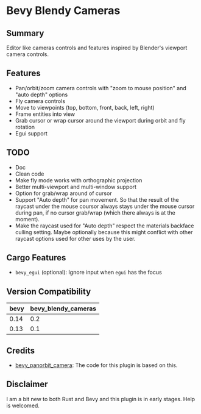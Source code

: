 # Bevy Blendy Cameras

## Summary

Editor like cameras controls and features inspired by Blender's viewport 
camera controls.

## Features

- Pan/orbit/zoom camera controls with "zoom to mouse position" and 
  "auto depth" options
- Fly camera controls
- Move to viewpoints (top, bottom, front, back, left, right)
- Frame entities into view
- Grab cursor or wrap cursor around the viewport during orbit and fly rotation
- Egui support

## TODO

- Doc
- Clean code
- Make fly mode works with orthographic projection
- Better multi-viewport and multi-window support
- Option for grab/wrap around of cursor
- Support "Auto depth" for pan movement. So that the result of the raycast under the mouse coursor always stays under the mouse cursor during pan, if no cursor grab/wrap (which there always is at the moment).
- Make the raycast used for "Auto depth" respect the materials backface culling setting. Maybe optionally because this might conflict with other raycast options used for other uses by the user.

## Cargo Features

- `bevy_egui` (optional): Ignore input when `egui` has the focus

## Version Compatibility

| bevy | bevy_blendy_cameras |
|------|---------------------|
| 0.14 | 0.2                 |
| 0.13 | 0.1                 |

## Credits

- [bevy_panorbit_camera](https://github.com/Plong/bevy_panorbit_camera): The 
code for this plugin is based on this.

## Disclaimer

I am a bit new to both Rust and Bevy and this plugin is in early stages. Help 
is welcomed.
